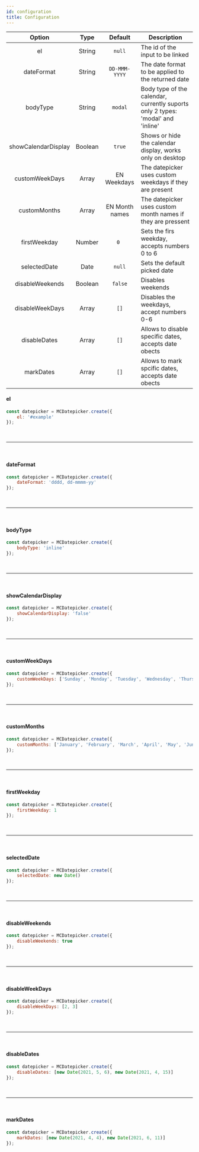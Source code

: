 ```yaml
---
id: configuration
title: Configuration
---
```


|       Option        |  Type   |    Default     | Description                                                                     |
| :-----------------: | :-----: | :------------: | ------------------------------------------------------------------------------- |
|         el          | String  |     `null`     | The id of the input to be linked                                                |
|     dateFormat      | String  | `DD-MMM-YYYY`  | The date format to be applied to the returned date                              |
|      bodyType       | String  |    `modal`     | Body type of the calendar, currently suports only 2 types: 'modal' and 'inline' |
| showCalendarDisplay | Boolean |     `true`     | Shows or hide the calendar display, works only on desktop                       |
|   customWeekDays    |  Array  |  EN Weekdays   | The datepicker uses custom weekdays if they are present                         |
|    customMonths     |  Array  | EN Month names | The datepicker uses custom month names if they are pressent                     |
|    firstWeekday     | Number  |      `0 `      | Sets the firs weekday, accepts numbers 0 to 6                                   |
|    selectedDate     |  Date   |     `null`     | Sets the default picked date                                                    |
|   disableWeekends   | Boolean |    `false`     | Disables weekends                                                               |
|   disableWeekDays   |  Array  |      `[]`      | Disables the weekdays, accept numbers 0-6                                       |
|    disableDates     |  Array  |      `[]`      | Allows to disable specific dates, accepts date obects                           |
|      markDates      |  Array  |      `[]`      | Allows to mark spcific dates, accepts date obects                               |

#### el

```js
const datepicker = MCDatepicker.create({
	el: '#example'
});
```

<br />

---

<br />

#### dateFormat

```js
const datepicker = MCDatepicker.create({
	dateFormat: 'dddd, dd-mmmm-yy'
});
```

<br />

---

<br />

#### bodyType

```js
const datepicker = MCDatepicker.create({
	bodyType: 'inline'
});
```

<br />

---

<br />

#### showCalendarDisplay

```js
const datepicker = MCDatepicker.create({
	showCalendarDisplay: 'false'
});
```

<br />

---

<br />

#### customWeekDays

```js
const datepicker = MCDatepicker.create({
	customWeekDays: ['Sunday', 'Monday', 'Tuesday', 'Wednesday', 'Thursday', 'Friday', 'Saturday']
});
```

<br />

---

<br />

#### customMonths

```js
const datepicker = MCDatepicker.create({
	customMonths: ['January', 'February', 'March', 'April', 'May', 'June', 'July', 'August', 'September', 'October', 'November', 'December']
});
```

<br />

---

<br />

#### firstWeekday

```js
const datepicker = MCDatepicker.create({
	firstWeekday: 1
});
```

<br />

---

<br />

#### selectedDate

```js
const datepicker = MCDatepicker.create({
	selectedDate: new Date()
});
```

<br />

---

<br />

#### disableWeekends

```js
const datepicker = MCDatepicker.create({
	disableWeekends: true
});
```

<br />

---

<br />

#### disableWeekDays

```js
const datepicker = MCDatepicker.create({
	disableWeekDays: [2, 3]
});
```

<br />

---

<br />

#### disableDates

```js
const datepicker = MCDatepicker.create({
	disableDates: [new Date(2021, 5, 6), new Date(2021, 4, 15)]
});
```

<br />

---

<br />

#### markDates

```js
const datepicker = MCDatepicker.create({
	markDates: [new Date(2021, 4, 4), new Date(2021, 6, 11)]
});
```

